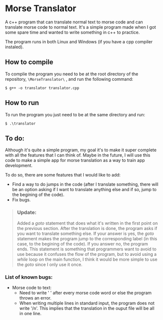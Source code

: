 # Morse Translator

 A c++ program that can translate normal text to morse code and can translate morse code to normal text. It's a simple program made when I got some spare time and wanted to write something in c++ to practice.

 The program runs in both Linux and Windows (if you have a cpp compiler instaled).

## How to compile

To complie the program you need to be at the root directory of the repository, ```\MorseTranslator\``` , and run the following command:

```
$ g++ -o translator translator.cpp
```

## How to run

To run the program you just need to be at the same directory and run:

```
$ .\translator
```

## To do:
Although it's quite a simple program, my goal it's to make it super complete with all the features that I can think of. Maybe in the future, I will use this code to make a simple app for morse translation as a way to train app development.

To do so, there are some features that I would like to add:
- Find a way to do jumps in the code (after I translate something, there will be an option asking if I want to translate anything else and if so, jump to the begining of the code).
- Fix bugs.

> ### Update:
> Added a *goto* statement that does what it's written in the first point on the previous section. After the translation is done, the program asks if you want to translate something else. If your answer is yes, the *goto* statement makes the program jump to the corresponding label (in this case, to the begining of the code). If you answer no, the program ends.
> This statement is something that programmers want to avoid to use because it confuses the flow of the program, but to avoid using a *while* loop on the main function, I think it would be more simple to use the *goto* since I only use it once.

### List of known bugs:
- Morse code to text:
  - Need to write ' ' after every morse code word or else the program throws an error.
  - When writing multiple lines in standard input, the program does not write '/n'. This implies that the translation in the ouput file will be all in one line.
